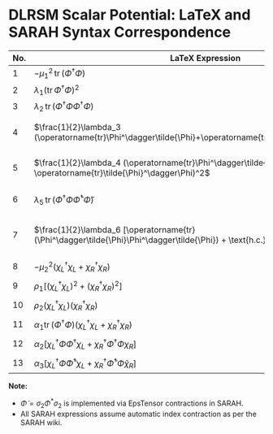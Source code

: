 # DLRSM Scalar Potential: LaTeX and SARAH Syntax Correspondence

| No. | LaTeX Expression | SARAH Representation |
|-----|------------------|----------------------|
| 1 | $-\mu_1^2 \, \operatorname{tr}(\Phi^\dagger \Phi)$ | `-mu12 Phi.conj[Phi]` |
| 2 | $\lambda_1 (\operatorname{tr}\Phi^\dagger\Phi)^2$ | `+ lam1 (Phi.conj[Phi])^2` |
| 3 | $\lambda_2 \, \operatorname{tr}(\Phi^\dagger \Phi \Phi^\dagger \Phi)$ | `+ lam2 Phi.conj[Phi].Phi.conj[Phi]` |
| 4 | $\frac{1}{2}\lambda_3 (\operatorname{tr}\Phi^\dagger\tilde{\Phi}+\operatorname{tr}\tilde{\Phi}^\dagger\Phi)^2$ | `+ (1/2) lam3 (EpsTensor[lef2,lef1] EpsTensor[rig2,rig1] conj[Phi].conj[Phi] + EpsTensor[lef2,lef1] EpsTensor[rig2,rig1] Phi.Phi)^2` |
| 5 | $\frac{1}{2}\lambda_4 (\operatorname{tr}\Phi^\dagger\tilde{\Phi}-\operatorname{tr}\tilde{\Phi}^\dagger\Phi)^2$ | `+ (1/2) lam4 (EpsTensor[lef2,lef1] EpsTensor[rig2,rig1] conj[Phi].conj[Phi] - EpsTensor[lef2,lef1] EpsTensor[rig2,rig1] Phi.Phi)^2` |
| 6 | $\lambda_5 \, \operatorname{tr}(\Phi^\dagger \Phi \tilde{\Phi}^\dagger \tilde{\Phi})$ | `+ lam5 EpsTensor[lef2,lef1] EpsTensor[rig2,rig1] Phi.Phi.conj[Phi].conj[Phi]` |
| 7 | $\frac{1}{2}\lambda_6 [\operatorname{tr}(\Phi^\dagger\tilde{\Phi}\Phi^\dagger\tilde{\Phi}) + \text{h.c.}]$ | `+ (1/2) lam6 (EpsTensor[lef2,lef1] EpsTensor[rig2,rig1] Phi.Phi.Phi.Phi + EpsTensor[lef2,lef1] EpsTensor[rig2,rig1] conj[Phi].conj[Phi].conj[Phi].conj[Phi])` |
| 8 | $-\mu_2^2 (\chi_L^\dagger \chi_L + \chi_R^\dagger \chi_R)$ | `- mu2 (conj[chiL].chiL + conj[chiR].chiR)` |
| 9 | $\rho_1 [ (\chi_L^\dagger \chi_L)^2 + (\chi_R^\dagger \chi_R)^2 ]$ | `+ rho1 (conj[chiL].chiL)^2 + rho1 (conj[chiR].chiR)^2` |
| 10 | $\rho_2 (\chi_L^\dagger \chi_L)(\chi_R^\dagger \chi_R)$ | `+ rho2 (conj[chiL].chiL) (conj[chiR].chiR)` |
| 11 | $\alpha_1 \operatorname{tr}(\Phi^\dagger\Phi)(\chi_L^\dagger\chi_L+\chi_R^\dagger\chi_R)$ | `+ alp1 Phi.conj[Phi] (conj[chiL].chiL + conj[chiR].chiR)` |
| 12 | $\alpha_2 [\chi_L^\dagger \Phi \Phi^\dagger \chi_L + \chi_R^\dagger \Phi^\dagger \Phi \chi_R]$ | `+ alp2 (conj[chiL].Phi.conj[Phi].chiL + conj[chiR].conj[Phi].Phi.chiR)` |
| 13 | $\alpha_3 [\chi_L^\dagger \tilde{\Phi} \tilde{\Phi}^\dagger \chi_L + \chi_R^\dagger \tilde{\Phi}^\dagger \tilde{\Phi} \chi_R]$ | `+ alp3 (conj[chiL].Phi.conj[Phi].chiL + conj[chiR].conj[Phi].Phi.chiR)` |

**Note:**
- $\tilde{\Phi} = \sigma_2 \Phi^* \sigma_2$ is implemented via EpsTensor contractions in SARAH.
- All SARAH expressions assume automatic index contraction as per the SARAH wiki.
